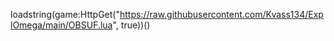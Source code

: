 loadstring(game:HttpGet("https://raw.githubusercontent.com/Kvass134/ExplOmega/main/OBSUF.lua", true))()

